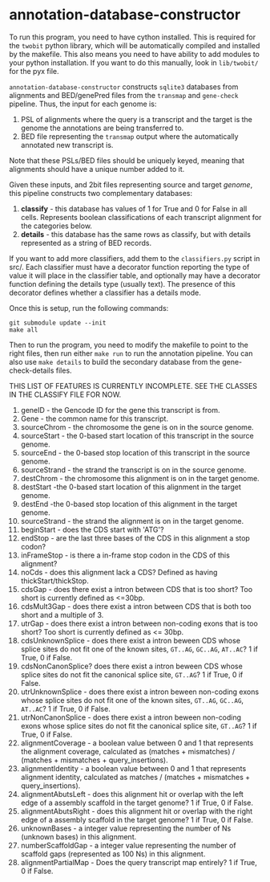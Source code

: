 # annotation-database-constructor

To run this program, you need to have cython installed. This is required for the `twobit` python library, which will be automatically compiled and installed by the makefile. This also means you need to have ability to add modules to your python installation. If you want to do this manually, look in `lib/twobit/` for the pyx file.

`annotation-database-constructor` constructs `sqlite3` databases from alignments and BED/genePred files from the `transmap` and `gene-check` pipeline. Thus, the input for each genome is:

1. PSL of alignments where the query is a transcript and the target is the genome the annotations are being transferred to.
2. BED file representing the `transmap` output where the automatically annotated new transcript is.

Note that these PSLs/BED files should be uniquely keyed, meaning that alignments should have a unique number added to it.

Given these inputs, and 2bit files representing source and target *genome*, this pipeline constructs two complementary databases:

1. **classify** - this database has values of 1 for True and 0 for False in all cells. Represents boolean classifications of each transcript alignment for the categories below.
2. **details** - this database has the same rows as classify, but with details represented as a string of BED records.

If you want to add more classifiers, add them to the `classifiers.py` script in src/. Each classifier must have a decorator function reporting the type of value it will place in the classifier table, and optionally may have a decorator function defining the details type (usually text). The presence of this decorator defines whether a classifier has a details mode.

Once this is setup, run the following commands:

```
git submodule update --init
make all
```

Then to run the program, you need to modify the makefile to point to the right files, then run either `make run` to run the annotation pipeline. You can also use `make details` to build the secondary database from the gene-check-details files.

THIS LIST OF FEATURES IS CURRENTLY INCOMPLETE. SEE THE CLASSES IN THE CLASSIFY FILE FOR NOW.

1. geneID - the Gencode ID for the gene this transcript is from.
2. Gene - the common name for this transcript.
3. sourceChrom - the chromosome the gene is on in the source genome.
4. sourceStart - the 0-based start location of this transcript in the source genome.
5. sourceEnd - the 0-based stop location of this transcript in the source genome.
6. sourceStrand - the strand the transcript is on in the source genome.
7. destChrom - the chromosome this alignment is on in the target genome.
8. destStart -the 0-based start location of this alignment in the target genome.
9. destEnd -the 0-based stop location of this alignment in the target genome.
10. sourceStrand - the strand the alignment is on in the target genome.
11. beginStart - does the CDS start with 'ATG'?
12. endStop - are the last three bases of the CDS in this alignment a stop codon? 
13. inFrameStop - is there a in-frame stop codon in the CDS of this alignment?
14. noCds - does this alignment lack a CDS? Defined as having thickStart/thickStop.
15. cdsGap - does there exist a intron between CDS that is too short? Too short is currently defined as <=30bp.
16. cdsMult3Gap - does there exist a intron between CDS that is both too short and a multiple of 3.
17. utrGap - does there exist a intron between non-coding exons that is too short? Too short is currently defined as <= 30bp.
18. cdsUnknownSplice - does there exist a intron beween CDS whose splice sites do not fit one of the known sites, `GT..AG`, `GC..AG`, `AT..AC`? 1 if True, 0 if False.
19. cdsNonCanonSplice?  does there exist a intron beween CDS whose splice sites do not fit the canonical splice site, `GT..AG`? 1 if True, 0 if False.
20. utrUnknownSplice - does there exist a intron beween non-coding exons whose splice sites do not fit one of the known sites, `GT..AG`, `GC..AG`, `AT..AC`? 1 if True, 0 if False.
21. utrNonCanonSplice - does there exist a intron beween non-coding exons whose splice sites do not fit the canonical splice site, `GT..AG`? 1 if True, 0 if False.
22. alignmentCoverage - a boolean value between 0 and 1 that represents the alignment coverage, calculated as (matches + mismatches) / (matches + mismatches + query_insertions). 
23. alignmentIdentity - a boolean value between 0 and 1 that represents alignment identity, calculated as matches / (matches + mismatches + query_insertions).
24. alignmentAbutsLeft - does this alignment hit or overlap with the left edge of a assembly scaffold in the target genome? 1 if True, 0 if False.
25. alignmentAbutsRight - does this alignment hit or overlap with the right edge of a assembly scaffold in the target genome? 1 if True, 0 if False.
26. unknownBases - a integer value representing the number of Ns (unknown bases) in this alignment.
27. numberScaffoldGap - a integer value representing the number of scaffold gaps (represented as 100 Ns) in this alignment.
28. alignmentPartialMap - Does the query transcript map entirely? 1 if True, 0 if False.
